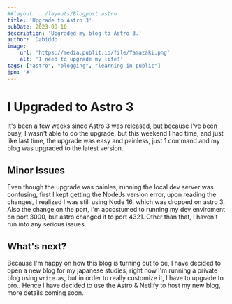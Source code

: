 ```yaml
---
##layout: ../layouts/Blogpost.astro
title: 'Upgrade to Astro 3'
pubDate: 2023-09-10
description: 'Upgraded my blog to Astro 3.'
author: 'Dabiddo'
image:
    url: 'https://media.publit.io/file/Yamazaki.png' 
    alt: 'I need to upgrade my life!'
tags: ["astro", "blogging", "learning in public"]
jpn: '#'
---
```

# I Upgraded to Astro 3

It's been a few weeks since Astro 3 was released, but because I've been busy, I wasn't able to do the upgrade, but this weekend I had time, and just like last time, the upgrade was easy and painless, just 1 command and my blog was upgraded to the latest version.

## Minor Issues

Even though the upgrade was painles, running the local dev server was confusing, first I kept getting the NodeJs version error, upon reading the changes, I realized I was still using Node 16, which was dropped on astro 3,
Also the change on the port, I'm accostumed to running my dev enviroment on port 3000, but astro changed it to port 4321.
Other than that, I haven't run into any serious issues.


## What's next?

Because I'm happy on how this blog is turning out to be, I have decided to open a new blog for my japanese studies, right now I'm running a private blog using `write.as`, but in order to really customize it, I have to upgrade to pro.. Hence I have decided to use the Astro & Netlify to host my new blog, more details coming soon.